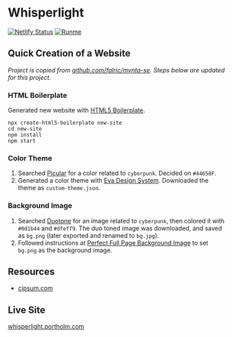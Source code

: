 # Whisperlight

[![Netlify Status](https://api.netlify.com/api/v1/badges/ca28016f-0c93-4168-a4d9-342663ebc3f7/deploy-status)](https://app.netlify.com/sites/whisperlight/deploys) [![Runme](https://runme.io/static/button.svg)](https://runme.io/run?app_id=12c5d000-ad1a-4ed3-a4f4-73f140605aee)

## Quick Creation of a Website

_Project is copied from [github.com/falric/mynta-se](https://github.com/falric/mynta-se). Steps below are updated for this project._

### HTML Boilerplate

Generated new website with [HTML5 Boilerplate](https://github.com/h5bp/html5-boilerplate).

```
npx create-html5-boilerplate new-site
cd new-site
npm install
npm start
```

### Color Theme

1. Searched [Picular](https://picular.co) for a color related to `cyberpunk`. Decided on `#44658F`.
2. Generated a color theme with [Eva Design System](https://colors.eva.design/). Downloaded the theme as `custom-theme.json`.

### Background Image

1. Searched [Duotone](https://duotone.shapefactory.co/) for an image related to `cyberpunk`, then colored it with `#0d1b44` and `#dfeff9`. The duo toned image was downloaded, and saved as `bg.png` (later exported and renamed to `bg.jpg`).
2. Followed instructions at [Perfect Full Page Background Image](https://css-tricks.com/perfect-full-page-background-image/) to set `bg.png` as the background image.

## Resources

- [cipsum.com](https://cipsum.com/)

## Live Site

[whisperlight.portholm.com](https://whisperlight.portholm.com/)
